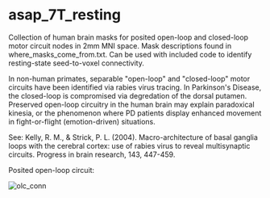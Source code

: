 # asap_7T_resting

Collection of human brain masks for posited open-loop and closed-loop motor circuit nodes in 2mm MNI space. Mask descriptions found in where_masks_come_from.txt. Can be used with included code to identify resting-state seed-to-voxel connectivity.

In non-human primates, separable "open-loop" and "closed-loop" motor circuits have been identified via rabies virus tracing. In Parkinson's Disease, the closed-loop is compromised via degredation of the dorsal putamen. Preserved open-loop circuitry in the human brain may explain paradoxical kinesia, or the phenomenon where PD patients display enhanced movement in fight-or-flight (emotion-driven) situations. 

See:
Kelly, R. M., & Strick, P. L. (2004). Macro-architecture of basal ganglia loops with the cerebral cortex: use of rabies virus to reveal multisynaptic circuits. Progress in brain research, 143, 447-459.

Posited open-loop circuit:


![olc_conn](https://github.com/ejrise/asap_7T_resting/assets/56900072/c62bc2d4-d0f4-407e-87b5-edb54e347a1a)
